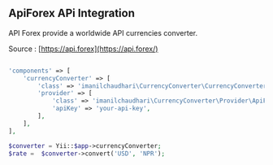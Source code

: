 ApiForex APi Integration
------------------------

API Forex provide a worldwide API currencies converter.

Source : [https://api.forex](https://api.forex/)

```php

'components' => [
    'currencyConverter' => [
        'class' => 'imanilchaudhari\CurrencyConverter\CurrencyConverter',
        'provider' => [
            'class' => 'imanilchaudhari\CurrencyConverter\Provider\ApiForexApi',
            'apiKey' => 'your-api-key',
        ],
    ],
],

$converter = Yii::$app->currencyConverter;
$rate =  $converter->convert('USD', 'NPR');
```
